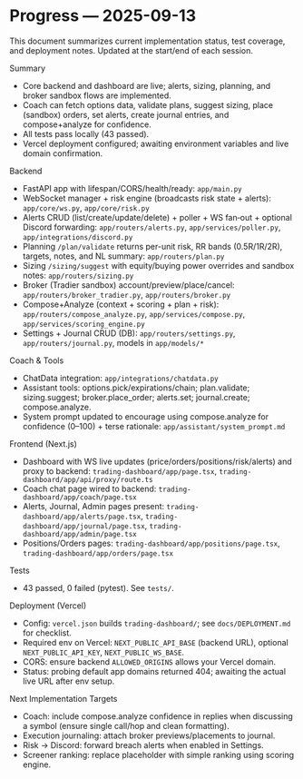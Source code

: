 # Progress — 2025-09-13

This document summarizes current implementation status, test coverage, and deployment notes. Updated at the start/end of each session.

Summary
- Core backend and dashboard are live; alerts, sizing, planning, and broker sandbox flows are implemented.
- Coach can fetch options data, validate plans, suggest sizing, place (sandbox) orders, set alerts, create journal entries, and compose+analyze for confidence.
- All tests pass locally (43 passed).
- Vercel deployment configured; awaiting environment variables and live domain confirmation.

Backend
- FastAPI app with lifespan/CORS/health/ready: `app/main.py`
- WebSocket manager + risk engine (broadcasts risk state + alerts): `app/core/ws.py`, `app/core/risk.py`
- Alerts CRUD (list/create/update/delete) + poller + WS fan‑out + optional Discord forwarding: `app/routers/alerts.py`, `app/services/poller.py`, `app/integrations/discord.py`
- Planning `/plan/validate` returns per-unit risk, RR bands (0.5R/1R/2R), targets, notes, and NL summary: `app/routers/plan.py`
- Sizing `/sizing/suggest` with equity/buying power overrides and sandbox notes: `app/routers/sizing.py`
- Broker (Tradier sandbox) account/preview/place/cancel: `app/routers/broker_tradier.py`, `app/routers/broker.py`
- Compose+Analyze (context + scoring + plan + risk): `app/routers/compose_analyze.py`, `app/services/compose.py`, `app/services/scoring_engine.py`
- Settings + Journal CRUD (DB): `app/routers/settings.py`, `app/routers/journal.py`, models in `app/models/*`

Coach & Tools
- ChatData integration: `app/integrations/chatdata.py`
- Assistant tools: options.pick/expirations/chain; plan.validate; sizing.suggest; broker.place_order; alerts.set; journal.create; compose.analyze.
- System prompt updated to encourage using compose.analyze for confidence (0–100) + terse rationale: `app/assistant/system_prompt.md`

Frontend (Next.js)
- Dashboard with WS live updates (price/orders/positions/risk/alerts) and proxy to backend: `trading-dashboard/app/page.tsx`, `trading-dashboard/app/api/proxy/route.ts`
- Coach chat page wired to backend: `trading-dashboard/app/coach/page.tsx`
- Alerts, Journal, Admin pages present: `trading-dashboard/app/alerts/page.tsx`, `trading-dashboard/app/journal/page.tsx`, `trading-dashboard/app/admin/page.tsx`
- Positions/Orders pages: `trading-dashboard/app/positions/page.tsx`, `trading-dashboard/app/orders/page.tsx`

Tests
- 43 passed, 0 failed (pytest). See `tests/`.

Deployment (Vercel)
- Config: `vercel.json` builds `trading-dashboard/`; see `docs/DEPLOYMENT.md` for checklist.
- Required env on Vercel: `NEXT_PUBLIC_API_BASE` (backend URL), optional `NEXT_PUBLIC_API_KEY`, `NEXT_PUBLIC_WS_BASE`.
- CORS: ensure backend `ALLOWED_ORIGINS` allows your Vercel domain.
- Status: probing default app domains returned 404; awaiting the actual live URL after env setup.

Next Implementation Targets
- Coach: include compose.analyze confidence in replies when discussing a symbol (ensure single call/hop and clean formatting).
- Execution journaling: attach broker previews/placements to journal.
- Risk → Discord: forward breach alerts when enabled in Settings.
- Screener ranking: replace placeholder with simple ranking using scoring engine.

